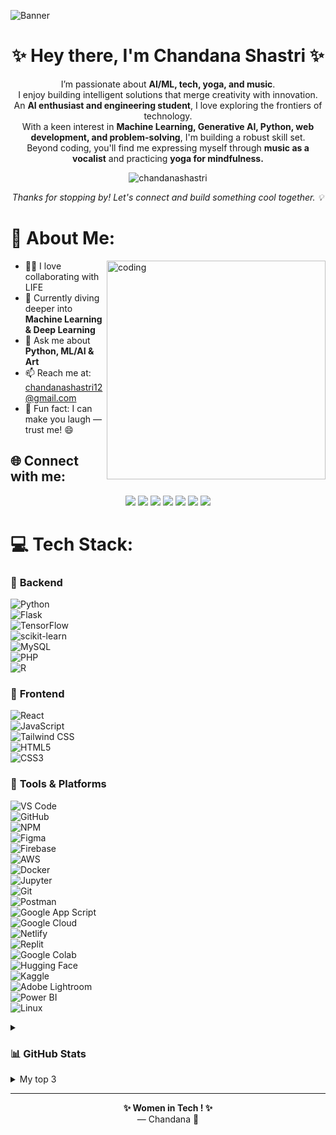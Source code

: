 ![Banner](https://github.com/ChandanaS03/chandanas03/blob/4b92d6363ce2ff04f697ddc322e756cdffa2238c/github.png)

<h1 align="center">✨ Hey there, I'm Chandana Shastri ✨</h1>


<p align="center">
  I’m passionate about <strong>AI/ML, tech, yoga, and music</strong>. <br>
  I enjoy building intelligent solutions that merge creativity with innovation. <br>
  An <strong>AI enthusiast and engineering student</strong>, I love exploring the frontiers of technology.<br>
  With a keen interest in <strong>Machine Learning, Generative AI, Python, web development, and problem-solving</strong>, I'm building a robust skill set.<br>
  Beyond coding, you'll find me expressing myself through <strong>music as a vocalist</strong> and practicing <strong>yoga for mindfulness.</strong>
</p>

<p align="center">
  <img src="https://komarev.com/ghpvc/?username=chandanashastri&label=Profile%20Visitors&color=0e75b6&style=flat" alt="chandanashastri" />
</p>

<p align="center"><em>Thanks for stopping by! Let's connect and build something cool together. 💡</em></p>


# 💫 About Me:

  <img align="right" alt="coding" width="350" src="https://media3.giphy.com/media/v1.Y2lkPTc5MGI3NjExaXVhNTZjMmQ0MGczbG1kODZlaDlsYzd6OHhkdGlmNzI2Yml1NnE5YSZlcD12MV9pbnRlcm5hbF9naWZfYnlfaWQmY3Q9Zw/p1Z9gCY6vtaTOzjAhk/giphy.gif" width="400" />



- 👩‍💻 I love collaborating with LIFE  
- 🌱 Currently diving deeper into **Machine Learning & Deep Learning**  
- 💬 Ask me about **Python, ML/AI & Art**  
- 📫 Reach me at: [chandanashastri12@gmail.com](mailto:chandanashastri12@gmail.com)  
- 🎤 Fun fact: I can make you laugh — trust me! 😄  

## 🌐 Connect with me:
<p align="center">
<a href="https://linkedin.com/in/chandanashastri" target="_blank"><img src="https://img.shields.io/badge/-LinkedIn-%230077B5?style=for-the-badge&logo=linkedin&logoColor=white" /></a>
<a href="https://github.com/ChandanaS03" target="_blank"><img src="https://img.shields.io/badge/-GitHub-%23181717?style=for-the-badge&logo=github&logoColor=white" /></a>
<a href="https://twitter.com/ShastriChandana" target="_blank"><img src="https://img.shields.io/badge/-Twitter-%231DA1F2?style=for-the-badge&logo=twitter&logoColor=white" /></a>
<a href="https://orcid.org/0009-0000-6080-7429" target="_blank"><img src="https://img.shields.io/badge/-ORCID-%23A6CE39?style=for-the-badge&logo=orcid&logoColor=white" /></a>
<a href="https://g.dev/chandanashastri" target="_blank"><img src="https://img.shields.io/badge/-GoogleDev-%234285F4?style=for-the-badge&logo=google&logoColor=white" /></a>
<a href="https://learn.microsoft.com/en-us/users/me/achievements#badges-section" target="_blank"><img src="https://img.shields.io/badge/-Microsoft-%237A7A7A?style=for-the-badge&logo=microsoft&logoColor=white" /></a>
<a href="mailto:chandanashastri12@gmail.com" target="_blank"><img src="https://img.shields.io/badge/-Gmail-%23D14836?style=for-the-badge&logo=gmail&logoColor=white" /></a>
</p>




# 💻 Tech Stack:

### 🔸 **Backend**  
![Python](https://img.shields.io/badge/python-3670A0?style=for-the-badge&logo=python&logoColor=ffdd54)  
![Flask](https://img.shields.io/badge/flask-%23000.svg?style=for-the-badge&logo=flask&logoColor=white)  
![TensorFlow](https://img.shields.io/badge/TensorFlow-%23FF6F00.svg?style=for-the-badge&logo=TensorFlow&logoColor=white)  
![scikit-learn](https://img.shields.io/badge/scikit--learn-%23F7931E.svg?style=for-the-badge&logo=scikit-learn&logoColor=white)  
![MySQL](https://img.shields.io/badge/mysql-%2300f.svg?style=for-the-badge&logo=mysql&logoColor=white)  
![PHP](https://img.shields.io/badge/php-%23777BB4.svg?style=for-the-badge&logo=php&logoColor=white)  
![R](https://img.shields.io/badge/R-276DC3?style=for-the-badge&logo=r&logoColor=white)  

### 🔸 **Frontend**  
![React](https://img.shields.io/badge/react-%2361DAFB.svg?style=for-the-badge&logo=react&logoColor=black)  
![JavaScript](https://img.shields.io/badge/javascript-%23323330.svg?style=for-the-badge&logo=javascript&logoColor=%23F7DF1E)  
![Tailwind CSS](https://img.shields.io/badge/tailwindcss-%2338B2AC.svg?style=for-the-badge&logo=tailwind-css&logoColor=white)  
![HTML5](https://img.shields.io/badge/html5-%23E34F26.svg?style=for-the-badge&logo=html5&logoColor=white)  
![CSS3](https://img.shields.io/badge/css3-%231572B6.svg?style=for-the-badge&logo=css3&logoColor=white)  

### 🔸 **Tools & Platforms**  
![VS Code](https://img.shields.io/badge/VSCode-007ACC?style=for-the-badge&logo=visual-studio-code&logoColor=white)  
![GitHub](https://img.shields.io/badge/github-%23121011.svg?style=for-the-badge&logo=github&logoColor=white)  
![NPM](https://img.shields.io/badge/npm-CB3837?style=for-the-badge&logo=npm&logoColor=white)  
![Figma](https://img.shields.io/badge/figma-%23F24E1E.svg?style=for-the-badge&logo=figma&logoColor=white)  
![Firebase](https://img.shields.io/badge/firebase-%23039BE5.svg?style=for-the-badge&logo=firebase)  
![AWS](https://img.shields.io/badge/AWS-%23FF9900.svg?style=for-the-badge&logo=amazon-aws&logoColor=white)  
![Docker](https://img.shields.io/badge/docker-%232496ED.svg?style=for-the-badge&logo=docker&logoColor=white)  
![Jupyter](https://img.shields.io/badge/jupyter-%23F37626.svg?style=for-the-badge&logo=jupyter&logoColor=white)  
![Git](https://img.shields.io/badge/git-%23F05032.svg?style=for-the-badge&logo=git&logoColor=white)  
![Postman](https://img.shields.io/badge/Postman-FF6C37?style=for-the-badge&logo=postman&logoColor=white)  
![Google App Script](https://img.shields.io/badge/Google%20App%20Script-4285F4?style=for-the-badge&logo=google-apps-script&logoColor=white)  
![Google Cloud](https://img.shields.io/badge/google%20cloud-%234285F4.svg?style=for-the-badge&logo=google-cloud&logoColor=white)  
![Netlify](https://img.shields.io/badge/netlify-%23000000.svg?style=for-the-badge&logo=netlify&logoColor=white)  
![Replit](https://img.shields.io/badge/Replit-667881?style=for-the-badge&logo=replit&logoColor=white)  
![Google Colab](https://img.shields.io/badge/Google%20Colab-F9AB00?style=for-the-badge&logo=google-colab&logoColor=white)  
![Hugging Face](https://img.shields.io/badge/huggingface-%23FFD21F.svg?style=for-the-badge&logo=huggingface&logoColor=black)  
![Kaggle](https://img.shields.io/badge/Kaggle-20BEFF?style=for-the-badge&logo=kaggle&logoColor=white)  
![Adobe Lightroom](https://img.shields.io/badge/adobe%20lightroom-%2331A8FF.svg?style=for-the-badge&logo=adobe-lightroom&logoColor=white)  
![Power BI](https://img.shields.io/badge/power%20bi-F2C811?style=for-the-badge&logo=powerbi&logoColor=black)  
![Linux](https://img.shields.io/badge/linux-%23FCC624.svg?style=for-the-badge&logo=linux&logoColor=black)  





<details>
  <summary><h3>📊 GitHub Stats</h3></summary>
  <br>
  <p align="center">
    <img src="https://github-readme-stats.vercel.app/api?username=chandanas03&theme=radical&hide_border=false&include_all_commits=true&count_private=true" /><br/>
    <img src="https://github-readme-streak-stats.herokuapp.com/?user=chandanashastri&theme=radical&hide_border=false" /><br/>
    <img src="https://github-readme-stats.vercel.app/api/top-langs/?username=chandanas03&theme=radical&hide_border=false&layout=compact" />
  </p>
</details>



<details>
<summary>My top 3</summary>


| Rank | Languages |
|-----:|-----------|
|     1| python    |
|     2| R.        |
|     3| web dev   |

</details>


---
<p align="center">
  <b>✨ Women in Tech ! ✨</b><br>
  — Chandana 🚀
</p>








